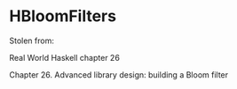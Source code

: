 # HBloomFilters

Stolen from:

Real World Haskell chapter 26

Chapter 26. Advanced library design: building a Bloom filter
